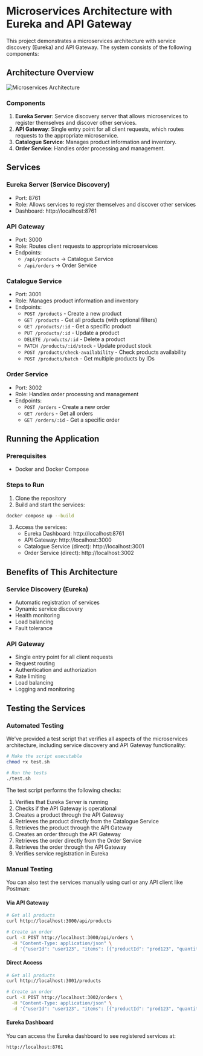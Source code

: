 # Microservices Architecture with Eureka and API Gateway

This project demonstrates a microservices architecture with service discovery (Eureka) and API Gateway. The system consists of the following components:

## Architecture Overview

![Microservices Architecture](https://miro.medium.com/max/1400/1*QzlCzNUYQMPSXIqXJ9Cd5A.png)

### Components

1. **Eureka Server**: Service discovery server that allows microservices to register themselves and discover other services.
2. **API Gateway**: Single entry point for all client requests, which routes requests to the appropriate microservice.
3. **Catalogue Service**: Manages product information and inventory.
4. **Order Service**: Handles order processing and management.

## Services

### Eureka Server (Service Discovery)

- Port: 8761
- Role: Allows services to register themselves and discover other services
- Dashboard: http://localhost:8761

### API Gateway

- Port: 3000
- Role: Routes client requests to appropriate microservices
- Endpoints:
  - `/api/products` -> Catalogue Service
  - `/api/orders` -> Order Service

### Catalogue Service

- Port: 3001
- Role: Manages product information and inventory
- Endpoints:
  - `POST /products` - Create a new product
  - `GET /products` - Get all products (with optional filters)
  - `GET /products/:id` - Get a specific product
  - `PUT /products/:id` - Update a product
  - `DELETE /products/:id` - Delete a product
  - `PATCH /products/:id/stock` - Update product stock
  - `POST /products/check-availability` - Check products availability
  - `POST /products/batch` - Get multiple products by IDs

### Order Service

- Port: 3002
- Role: Handles order processing and management
- Endpoints:
  - `POST /orders` - Create a new order
  - `GET /orders` - Get all orders
  - `GET /orders/:id` - Get a specific order

## Running the Application

### Prerequisites

- Docker and Docker Compose

### Steps to Run

1. Clone the repository
2. Build and start the services:

```bash
docker compose up --build
```

3. Access the services:
   - Eureka Dashboard: http://localhost:8761
   - API Gateway: http://localhost:3000
   - Catalogue Service (direct): http://localhost:3001
   - Order Service (direct): http://localhost:3002

## Benefits of This Architecture

### Service Discovery (Eureka)

- Automatic registration of services
- Dynamic service discovery
- Health monitoring
- Load balancing
- Fault tolerance

### API Gateway

- Single entry point for all client requests
- Request routing
- Authentication and authorization
- Rate limiting
- Load balancing
- Logging and monitoring

## Testing the Services

### Automated Testing

We've provided a test script that verifies all aspects of the microservices architecture, including service discovery and API Gateway functionality:

```bash
# Make the script executable
chmod +x test.sh

# Run the tests
./test.sh
```

The test script performs the following checks:
1. Verifies that Eureka Server is running
2. Checks if the API Gateway is operational
3. Creates a product through the API Gateway
4. Retrieves the product directly from the Catalogue Service
5. Retrieves the product through the API Gateway
6. Creates an order through the API Gateway
7. Retrieves the order directly from the Order Service
8. Retrieves the order through the API Gateway
9. Verifies service registration in Eureka

### Manual Testing

You can also test the services manually using curl or any API client like Postman:

#### Via API Gateway

```bash
# Get all products
curl http://localhost:3000/api/products

# Create an order
curl -X POST http://localhost:3000/api/orders \
  -H "Content-Type: application/json" \
  -d '{"userId": "user123", "items": [{"productId": "prod123", "quantity": 2}]}'
```

#### Direct Access

```bash
# Get all products
curl http://localhost:3001/products

# Create an order
curl -X POST http://localhost:3002/orders \
  -H "Content-Type: application/json" \
  -d '{"userId": "user123", "items": [{"productId": "prod123", "quantity": 2}]}'
```

#### Eureka Dashboard

You can access the Eureka dashboard to see registered services at:
```
http://localhost:8761
```
